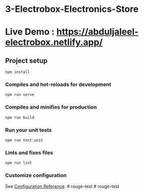 # 3-Electrobox-Electronics-Store
# Live Demo : https://abduljaleel-electrobox.netlify.app/

## Project setup
```
npm install
```

### Compiles and hot-reloads for development
```
npm run serve
```

### Compiles and minifies for production
```
npm run build
```

### Run your unit tests
```
npm run test:unit
```

### Lints and fixes files
```
npm run lint
```

### Customize configuration
See [Configuration Reference](https://cli.vuejs.org/config/).
#   r o u g e - t e s t  
 #   r o u g e - t e s t  
 